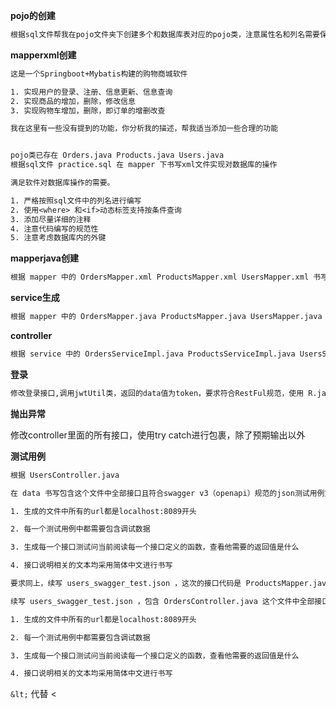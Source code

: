 **pojo的创建**


~~~txt
根据sql文件帮我在pojo文件夹下创建多个和数据库表对应的pojo类，注意属性名和列名需要保持完全一致
~~~
  

**mapperxml创建**
~~~txt
这是一个Springboot+Mybatis构建的购物商城软件

1. 实现用户的登录、注册、信息更新、信息查询
2. 实现商品的增加，删除，修改信息
3. 实现购物车增加，删除，即订单的增删改查

我在这里有一些没有提到的功能，你分析我的描述，帮我适当添加一些合理的功能


pojo类已存在 Orders.java Products.java Users.java
根据sql文件 practice.sql 在 mapper 下书写xml文件实现对数据库的操作

满足软件对数据库操作的需要。

1. 严格按照sql文件中的列名进行编写
2. 使用<where> 和<if>动态标签支持按条件查询
3. 添加尽量详细的注释
4. 注意代码编写的规范性
5. 注意考虑数据库内的外键
~~~

**mapperjava创建**

~~~txt
根据 mapper 中的 OrdersMapper.xml ProductsMapper.xml UsersMapper.xml 书写 mapper 中的对应的java代码
~~~

**service生成**

~~~txt
根据 mapper 中的 OrdersMapper.java ProductsMapper.java UsersMapper.java 书写 service serviceImpl 中对应的java代码
~~~

**controller**

~~~txt
根据 service 中的 OrdersServiceImpl.java ProductsServiceImpl.java UsersServiceImpl.java OrdersService.java ProductsService.java UsersService.java 在 controller 中书写对应的后端接口代码，要求符合RestFul规范，使用 R.java 作为dto
~~~

**登录**
~~~txt
修改登录接口,调用jwtUtil类，返回的data值为token，要求符合RestFul规范，使用 R.java 作为dto
~~~

**抛出异常**

修改controller里面的所有接口，使用try catch进行包裹，除了预期输出以外



**测试用例**

~~~txt
根据 UsersController.java

在 data 书写包含这个文件中全部接口且符合swagger v3（openapi）规范的json测试用例文件

1. 生成的文件中所有的url都是localhost:8089开头

2. 每一个测试用例中都需要包含调试数据

3. 生成每一个接口测试问当前阅读每一个接口定义的函数，查看他需要的返回值是什么

4. 接口说明相关的文本均采用简体中文进行书写
~~~

~~~txt
要求同上，续写 users_swagger_test.json ，这次的接口代码是 ProductsMapper.java
~~~

~~~txt
续写 users_swagger_test.json ，包含 OrdersController.java 这个文件中全部接口且符合swagger v3（openapi）规范的json测试用例文件

1. 生成的文件中所有的url都是localhost:8089开头

2. 每一个测试用例中都需要包含调试数据

3. 生成每一个接口测试问当前阅读每一个接口定义的函数，查看他需要的返回值是什么

4. 接口说明相关的文本均采用简体中文进行书写
~~~

`&lt;` 代替 <